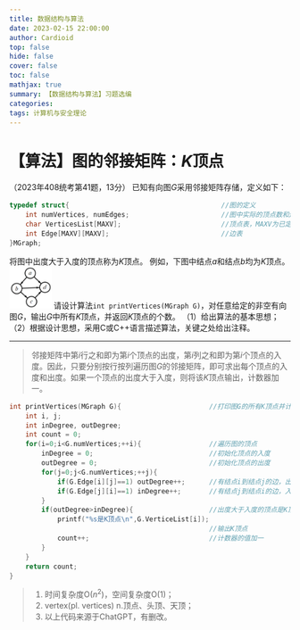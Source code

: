 ```yaml
---
title: 数据结构与算法
date: 2023-02-15 22:00:00
author: Cardioid
top: false
hide: false
cover: false
toc: false
mathjax: true
summary: 【数据结构与算法】习题选编
categories: 
tags: 计算机与安全理论
---
```


# 【算法】图的邻接矩阵：$K$顶点
（2023年408统考第41题，13分）
已知有向图$G$采用邻接矩阵存储，定义如下：
``` C
typedef struct{                                      //图的定义
	int numVertices, numEdges;                       //图中实际的顶点数和边数
	char VerticesList[MAXV];                         //顶点表，MAXV为已定义常数
	int Edge[MAXV][MAXV];                            //边表
}MGraph;
```
将图中出度大于入度的顶点称为$K$顶点。
例如，下图中结点$a$和结点$b$均为$K$顶点。
<img src="/images/2023/2.png" width="15%" height="15%"/>
请设计算法`int printVertices(MGraph G)`，对任意给定的非空有向图$G$，输出$G$中所有$K$顶点，并返回$K$顶点的个数。
（1）给出算法的基本思想；（2）根据设计思想，采用C或C++语言描述算法，关键之处给出注释。
___
> 邻接矩阵中第$i$行之和即为第$i$个顶点的出度，第$i$列之和即为第$i$个顶点的入度。因此，只要分别按行按列遍历图$G$的邻接矩阵，即可求出每个顶点的入度和出度。如果一个顶点的出度大于入度，则将该$K$顶点输出，计数器加一。

```C
int printVertices(MGraph G){                      //打印图G的所有K顶点并计数
	int i, j;
	int inDegree, outDegree;
	int count = 0;
	for(i=0;i<G.numVertices;++i){                 //遍历图的顶点
		inDegree = 0;                             //初始化顶点的入度
		outDegree = 0;                            //初始化顶点的出度
		for(j=0;j<G.numVertices;++j){
			if(G.Edge[i][j]==1) outDegree++;      //有结点i到结点j的边，出度加一
			if(G.Edge[j][i]==1) inDegree++;       //有结点j到结点i的边，入度加一
		}
		if(outDegree>inDegree){                   //出度大于入度的顶点是K顶点
			printf("%s是K顶点\n",G.VerticeList[i]);
			                                      //输出K顶点
			count++;                              //计数器的值加一
		}                    
	}
	return count;
}                                                 
```
>1. 时间复杂度O($n^2$)，空间复杂度O(1)；
>2. vertex(pl. vertices) n.顶点、头顶、天顶；
>3. 以上代码来源于ChatGPT，有删改。